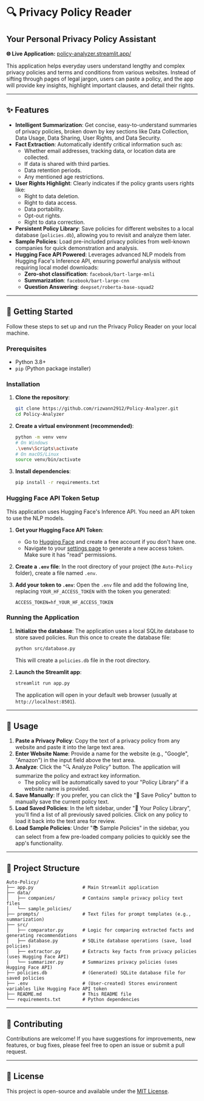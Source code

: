﻿# 🔍 Privacy Policy Reader

## Your Personal Privacy Policy Assistant

**🌐 Live Application:** [policy-analyzer.streamlit.app/](https://policy-analyzer.streamlit.app/)

This application helps everyday users understand lengthy and complex privacy policies and terms and conditions from various websites. Instead of sifting through pages of legal jargon, users can paste a policy, and the app will provide key insights, highlight important clauses, and detail their rights.

---

## ✨ Features

*   **Intelligent Summarization**: Get concise, easy-to-understand summaries of privacy policies, broken down by key sections like Data Collection, Data Usage, Data Sharing, User Rights, and Data Security.
*   **Fact Extraction**: Automatically identify critical information such as:
    *   Whether email addresses, tracking data, or location data are collected.
    *   If data is shared with third parties.
    *   Data retention periods.
    *   Any mentioned age restrictions.
*   **User Rights Highlight**: Clearly indicates if the policy grants users rights like:
    *   Right to data deletion.
    *   Right to data access.
    *   Data portability.
    *   Opt-out rights.
    *   Right to data correction.
*   **Persistent Policy Library**: Save policies for different websites to a local database (`policies.db`), allowing you to revisit and analyze them later.
*   **Sample Policies**: Load pre-included privacy policies from well-known companies for quick demonstration and analysis.
*   **Hugging Face API Powered**: Leverages advanced NLP models from Hugging Face's Inference API, ensuring powerful analysis without requiring local model downloads:
    *   **Zero-shot classification**: `facebook/bart-large-mnli`
    *   **Summarization**: `facebook/bart-large-cnn`
    *   **Question Answering**: `deepset/roberta-base-squad2`
---

## 🚀 Getting Started

Follow these steps to set up and run the Privacy Policy Reader on your local machine.

### Prerequisites

*   Python 3.8+
*   `pip` (Python package installer)

### Installation

1.  **Clone the repository**:
    ```bash
    git clone https://github.com/rizwann2912/Policy-Analyzer.git
    cd Policy-Analyzer
    ```

2.  **Create a virtual environment (recommended)**:
    ```bash
    python -m venv venv
    # On Windows
    .\venv\Scripts\activate
    # On macOS/Linux
    source venv/bin/activate
    ```

3.  **Install dependencies**:
    ```bash
    pip install -r requirements.txt
    ```

### Hugging Face API Token Setup

This application uses Hugging Face's Inference API. You need an API token to use the NLP models.

1.  **Get your Hugging Face API Token**:
    *   Go to [Hugging Face](https://huggingface.co/) and create a free account if you don't have one.
    *   Navigate to your [settings page](https://huggingface.co/settings/tokens) to generate a new access token. Make sure it has "read" permissions.

2.  **Create a `.env` file**:
    In the root directory of your project (the `Auto-Policy` folder), create a file named `.env`.

3.  **Add your token to `.env`**:
    Open the `.env` file and add the following line, replacing `YOUR_HF_ACCESS_TOKEN` with the token you generated:
    ```
    ACCESS_TOKEN=hf_YOUR_HF_ACCESS_TOKEN
    ```

### Running the Application

1.  **Initialize the database**:
    The application uses a local SQLite database to store saved policies. Run this once to create the database file:
    ```bash
    python src/database.py
    ```
    This will create a `policies.db` file in the root directory.

2.  **Launch the Streamlit app**:
    ```bash
    streamlit run app.py
    ```

    The application will open in your default web browser (usually at `http://localhost:8501`).

---

## 📖 Usage

1.  **Paste a Privacy Policy**: Copy the text of a privacy policy from any website and paste it into the large text area.
2.  **Enter Website Name**: Provide a name for the website (e.g., "Google", "Amazon") in the input field above the text area.
3.  **Analyze**: Click the "🔍 Analyze Policy" button. The application will summarize the policy and extract key information.
    *   The policy will be automatically saved to your "Policy Library" if a website name is provided.
4.  **Save Manually**: If you prefer, you can click the "💾 Save Policy" button to manually save the current policy text.
5.  **Load Saved Policies**: In the left sidebar, under "💾 Your Policy Library", you'll find a list of all previously saved policies. Click on any policy to load it back into the text area for review.
6.  **Load Sample Policies**: Under "📚 Sample Policies" in the sidebar, you can select from a few pre-loaded company policies to quickly see the app's functionality.

---

## 📁 Project Structure

```
Auto-Policy/
├── app.py                  # Main Streamlit application
├── data/
│   ├── companies/          # Contains sample privacy policy text files
│   └── sample_policies/
├── prompts/                # Text files for prompt templates (e.g., summarization)
├── src/
│   ├── comparator.py       # Logic for comparing extracted facts and generating recommendations
│   ├── database.py         # SQLite database operations (save, load policies)
│   ├── extractor.py        # Extracts key facts from privacy policies (uses Hugging Face API)
│   └── summarizer.py       # Summarizes privacy policies (uses Hugging Face API)
├── policies.db             # (Generated) SQLite database file for saved policies
├── .env                    # (User-created) Stores environment variables like Hugging Face API token
├── README.md               # This README file
└── requirements.txt        # Python dependencies
```

---

## 🤝 Contributing

Contributions are welcome! If you have suggestions for improvements, new features, or bug fixes, please feel free to open an issue or submit a pull request.

---

## 📄 License

This project is open-source and available under the [MIT License](LICENSE).
